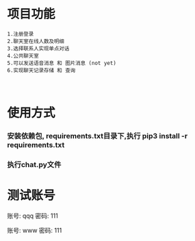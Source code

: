 # **项目功能**

```
1.注册登录  
2.聊天室在线人数及明细 		
3.选择联系人实现单点对话 	
4.公共聊天室 			
5.可以发送语音消息 和 图片消息 (not yet)		
6.实现聊天记录存储 和 查询 
```

​    

# **使用方式**

### 安装依赖包, requirements.txt目录下,执行 pip3 install -r requirements.txt

### 执行chat.py文件



# 测试账号

账号: qqq 密码: 111

账号: www  密码: 111
